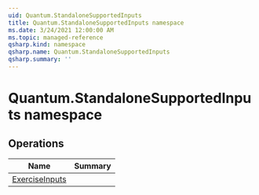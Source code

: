 ```yaml
---
uid: Quantum.StandaloneSupportedInputs
title: Quantum.StandaloneSupportedInputs namespace
ms.date: 3/24/2021 12:00:00 AM
ms.topic: managed-reference
qsharp.kind: namespace
qsharp.name: Quantum.StandaloneSupportedInputs
qsharp.summary: ''
---
```


# Quantum.StandaloneSupportedInputs namespace




<!-- summaries -->

## Operations

| Name | Summary |
|------|---------|
|[ExerciseInputs](xref:Quantum.StandaloneSupportedInputs.ExerciseInputs) |


<!-- /summaries -->
